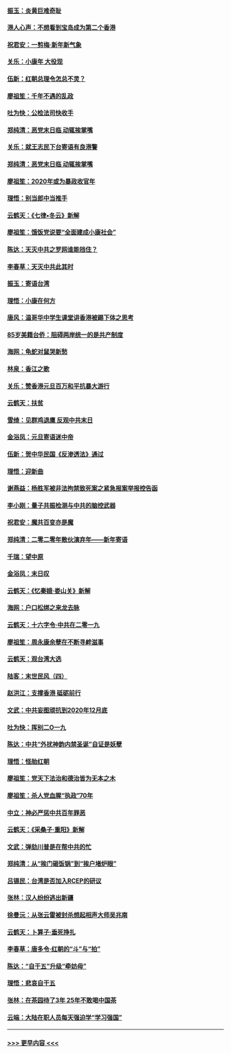 #### [振玉：炎黄巨难奇耻](../pages/nsc993/n11779632.md?t=01100811) 
#### [港人心声：不想看到宝岛成为第二个香港](../pages/nsc993/n11778817.md?t=01100811) 
#### [祝君安：一剪梅‧新年新气象](../pages/nsc993/n11776340.md?t=01100811) 
#### [关乐：小康年 大役现](../pages/nsc993/n11774213.md?t=01100811) 
#### [伍新：红朝总理令怎总不灵？](../pages/nsc993/n11770813.md?t=01100811) 
#### [廖祖笙：千年不遇的乱政](../pages/nsc993/n11770373.md?t=01100811) 
#### [吐为快：公检法司快收手](../pages/nsc993/n11770359.md?t=01100811) 
#### [郑纯清：恶党末日临 动辄挨掌嘴](../pages/nsc993/n11769912.md?t=01100811) 
#### [关乐：就王志民下台寄语有良港警](../pages/nsc993/n11769903.md?t=01100811) 
#### [郑纯清：恶党末日临 动辄挨掌嘴](../pages/nsc993/n11769356.md?t=01100811) 
#### [廖祖笙：2020年或为暴政收官年](../pages/nsc993/n11768216.md?t=01100811) 
#### [理悟：别当郎中当推手](../pages/nsc993/n11768243.md?t=01100811) 
#### [云鹤天：《七律▪冬云》新解](../pages/nsc993/n11768204.md?t=01100811) 
#### [廖祖笙：饿饭党说要“全面建成小康社会”](../pages/nsc993/n11767482.md?t=01100811) 
#### [陈达：天灭中共之罗网谁能挡住？](../pages/nsc993/n11767465.md?t=01100811) 
#### [李春草：天灭中共此其时](../pages/nsc993/n11767452.md?t=01100811) 
#### [振玉：寄语台湾](../pages/nsc993/n11767432.md?t=01100811) 
#### [理悟：小康在何方](../pages/nsc993/n11767394.md?t=01100811) 
#### [唐风：温哥华中学生课堂讲香港被踢下体之思考](../pages/nsc993/n11766848.md?t=01100811) 
#### [85岁美籍台侨：阻碍两岸统一的是共产制度](../pages/nsc993/n11765043.md?t=01100811) 
#### [海网：龟蛇对鼠哭新愁](../pages/nsc993/n11764895.md?t=01100811) 
#### [林泉：香江之歌](../pages/nsc993/n11764415.md?t=01100811) 
#### [关乐：赞香港元旦百万和平抗暴大游行](../pages/nsc993/n11764382.md?t=01100811) 
#### [云鹤天：扶贫](../pages/nsc993/n11764245.md?t=01100811) 
#### [雪绮：见群鸡退鹰  反观中共末日](../pages/nsc993/n11762112.md?t=01100811) 
#### [金浴凤：元旦寄语迷中帝](../pages/nsc993/n11761788.md?t=01100811) 
#### [伍新：贺中华民国《反渗透法》通过](../pages/nsc993/n11761994.md?t=01100811) 
#### [理悟：迎新曲](../pages/nsc993/n11761152.md?t=01100811) 
#### [谢燕益：杨胜军被非法拘禁致死案之紧急报案举报控告函](../pages/nsc993/n11756134.md?t=01100811) 
#### [李小刚：量子共振检测与中共的脑控武器](../pages/nsc993/n11754518.md?t=01100811) 
#### [祝君安：魔共百变亦是魔](../pages/nsc993/n11754469.md?t=01100811) 
#### [郑纯清：二零二零年散伙演弃年——新年寄语](../pages/nsc993/n11754195.md?t=01100811) 
#### [千瑞：望中原](../pages/nsc993/n11754159.md?t=01100811) 
#### [金浴凤：末日叹](../pages/nsc993/n11752359.md?t=01100811) 
#### [云鹤天：《忆秦娥‧娄山关》新解](../pages/nsc993/n11752348.md?t=01100811) 
#### [海网：户口松绑之来龙去脉](../pages/nsc993/n11752328.md?t=01100811) 
#### [云鹤天：十六字令‧中共在二零一九](../pages/nsc993/n11752305.md?t=01100811) 
#### [廖祖笙：周永康余孽在不断寻衅滋事](../pages/nsc993/n11751013.md?t=01100811) 
#### [云鹤天：观台湾大选](../pages/nsc993/n11751007.md?t=01100811) 
#### [陆客：末世民风（四）](../pages/nsc993/n11749203.md?t=01100811) 
#### [赵洪江：支撑香港 砥砺前行](../pages/nsc993/n11748482.md?t=01100811) 
#### [文武：中共妄图顽抗到2020年12月底](../pages/nsc993/n11748446.md?t=01100811) 
#### [吐为快：挥别二O一九](../pages/nsc993/n11748411.md?t=01100811) 
#### [陈达：中共“外扰神韵内禁圣诞”自证是妖孽](../pages/nsc993/n11748226.md?t=01100811) 
#### [理悟：怪胎红朝](../pages/nsc993/n11748206.md?t=01100811) 
#### [廖祖笙：党天下法治和德治皆为无本之木](../pages/nsc993/n11748135.md?t=01100811) 
#### [廖祖笙：杀人党血腥“执政”70年](../pages/nsc993/n11745144.md?t=01100811) 
#### [中立：神必严惩中共百年罪恶](../pages/nsc993/n11744970.md?t=01100811) 
#### [云鹤天：《采桑子‧重阳》新解](../pages/nsc993/n11744948.md?t=01100811) 
#### [文武：弹劾川普是在帮中共的忙](../pages/nsc993/n11744758.md?t=01100811) 
#### [郑纯清：从“挨门砸饭锅”到“挨户堵炉眼”](../pages/nsc993/n11744745.md?t=01100811) 
#### [吕锡民：台湾是否加入RCEP的研议](../pages/nsc993/n11744701.md?t=01100811) 
#### [张林：汉人纷纷逃出新疆](../pages/nsc993/n11743530.md?t=01100811) 
#### [徐曼沅：从张云雷被封杀想起相声大师吴兆南](../pages/nsc993/n11741816.md?t=01100811) 
#### [云鹤天：卜算子‧垂死挣扎](../pages/nsc993/n11739956.md?t=01100811) 
#### [李春草：唐多令‧红朝的“斗”与“拍”](../pages/nsc993/n11739830.md?t=01100811) 
#### [陈达：“自干五”升级“牵妨母”](../pages/nsc993/n11739724.md?t=01100811) 
#### [理悟：悲哀自干五](../pages/nsc993/n11739547.md?t=01100811) 
#### [张林：在茶园待了3年 25年不敢喝中国茶](../pages/nsc993/n11739240.md?t=01100811) 
#### [云端：大陆在职人员每天强迫学“学习强国”](../pages/nsc993/n11738735.md?t=01100811) 

----
#### [ >>> 更早内容 <<< ](../indexes/nsc993-earlier.md)

